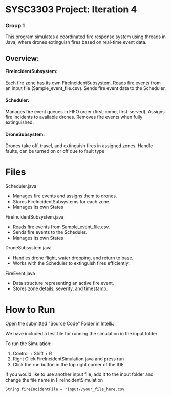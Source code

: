 # SYSC3303 Project: Iteration 4
### Group 1

This program simulates a coordinated fire response system using threads in Java, where drones extinguish fires based on real-time event data.

## Overview: 
#### FireIncidentSubsystem:
Each fire zone has its own FireIncidentSubsystem.
Reads fire events from an input file (Sample_event_file.csv).
Sends fire event data to the Scheduler.

#### Scheduler:
Manages fire event queues in FIFO order (first-come, first-served).
Assigns fire incidents to available drones.
Removes fire events when fully extinguished.

#### DroneSubsystem:
Drones take off, travel, and extinguish fires in assigned zones. Handle faults, can be turned on or off due to fault type

# Files

Scheduler.java
- Manages fire events and assigns them to drones.
- Stores FireIncidentSubsystems for each zone.
- Manages its own States
  
FireIncidentSubsystem.java
- Reads fire events from Sample_event_file.csv.
- Sends fire events to the Scheduler.
- Manages its own States
  
DroneSubsystem.java
- Handles drone flight, water dropping, and return to base.
- Works with the Scheduler to extinguish fires efficiently.
  
FireEvent.java
- Data structure representing an active fire event.
- Stores zone details, severity, and timestamp.


# How to Run
Open the submitted "Source Code" Folder in IntelliJ

We have included a test file for running the simulation in the input folder

To run the Simulation: 
1. Control + Shift + R
2. Right Click FireIncidentSimulation.java and press run
3. Click the run button in the top right corner of the IDE

If you would like to use another input file, add it to the input folder and change the file name in FireIncidentSimulation
```
String fireIncidentFile = "input//your_file_here.csv
```




